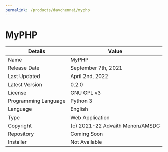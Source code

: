 ```yaml
---
permalink: /products/davchennai/myphp
---
```


# MyPHP

Details | Value
--|--
Name | MyPHP
Release Date | September 7th, 2021
Last Updated | April 2nd, 2022
Latest Version | 0.2.0
License | GNU GPL v3
Programming Language | Python 3
Language | English
Type | Web Application
Copyright | (c) 2021-22 Advaith Menon/AMSDC
Repository | Coming Soon
Installer | Not Available
